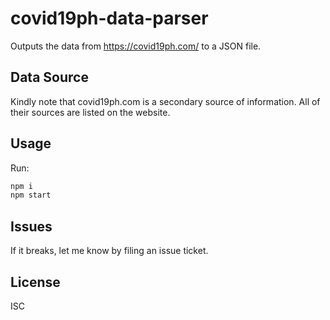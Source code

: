 # covid19ph-data-parser

Outputs the data from https://covid19ph.com/ to a JSON file.

## Data Source

Kindly note that covid19ph.com is a secondary source of information. All of their sources are listed on the website.

## Usage

Run:

```sh
npm i
npm start
```

## Issues

If it breaks, let me know by filing an issue ticket.

## License

ISC

